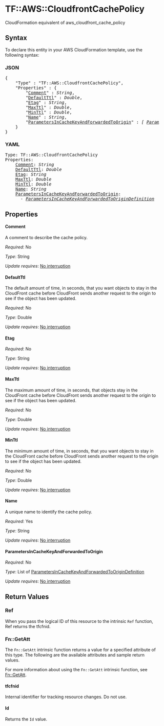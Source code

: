 # TF::AWS::CloudfrontCachePolicy

CloudFormation equivalent of aws_cloudfront_cache_policy

## Syntax

To declare this entity in your AWS CloudFormation template, use the following syntax:

### JSON

<pre>
{
    "Type" : "TF::AWS::CloudfrontCachePolicy",
    "Properties" : {
        "<a href="#comment" title="Comment">Comment</a>" : <i>String</i>,
        "<a href="#defaultttl" title="DefaultTtl">DefaultTtl</a>" : <i>Double</i>,
        "<a href="#etag" title="Etag">Etag</a>" : <i>String</i>,
        "<a href="#maxttl" title="MaxTtl">MaxTtl</a>" : <i>Double</i>,
        "<a href="#minttl" title="MinTtl">MinTtl</a>" : <i>Double</i>,
        "<a href="#name" title="Name">Name</a>" : <i>String</i>,
        "<a href="#parametersincachekeyandforwardedtoorigin" title="ParametersInCacheKeyAndForwardedToOrigin">ParametersInCacheKeyAndForwardedToOrigin</a>" : <i>[ <a href="parametersincachekeyandforwardedtoorigindefinition.md">ParametersInCacheKeyAndForwardedToOriginDefinition</a>, ... ]</i>
    }
}
</pre>

### YAML

<pre>
Type: TF::AWS::CloudfrontCachePolicy
Properties:
    <a href="#comment" title="Comment">Comment</a>: <i>String</i>
    <a href="#defaultttl" title="DefaultTtl">DefaultTtl</a>: <i>Double</i>
    <a href="#etag" title="Etag">Etag</a>: <i>String</i>
    <a href="#maxttl" title="MaxTtl">MaxTtl</a>: <i>Double</i>
    <a href="#minttl" title="MinTtl">MinTtl</a>: <i>Double</i>
    <a href="#name" title="Name">Name</a>: <i>String</i>
    <a href="#parametersincachekeyandforwardedtoorigin" title="ParametersInCacheKeyAndForwardedToOrigin">ParametersInCacheKeyAndForwardedToOrigin</a>: <i>
      - <a href="parametersincachekeyandforwardedtoorigindefinition.md">ParametersInCacheKeyAndForwardedToOriginDefinition</a></i>
</pre>

## Properties

#### Comment

A comment to describe the cache policy.

_Required_: No

_Type_: String

_Update requires_: [No interruption](https://docs.aws.amazon.com/AWSCloudFormation/latest/UserGuide/using-cfn-updating-stacks-update-behaviors.html#update-no-interrupt)

#### DefaultTtl

The default amount of time, in seconds, that you want objects to stay in the CloudFront cache before CloudFront sends another request to the origin to see if the object has been updated.

_Required_: No

_Type_: Double

_Update requires_: [No interruption](https://docs.aws.amazon.com/AWSCloudFormation/latest/UserGuide/using-cfn-updating-stacks-update-behaviors.html#update-no-interrupt)

#### Etag

_Required_: No

_Type_: String

_Update requires_: [No interruption](https://docs.aws.amazon.com/AWSCloudFormation/latest/UserGuide/using-cfn-updating-stacks-update-behaviors.html#update-no-interrupt)

#### MaxTtl

The maximum amount of time, in seconds, that objects stay in the CloudFront cache before CloudFront sends another request to the origin to see if the object has been updated.

_Required_: No

_Type_: Double

_Update requires_: [No interruption](https://docs.aws.amazon.com/AWSCloudFormation/latest/UserGuide/using-cfn-updating-stacks-update-behaviors.html#update-no-interrupt)

#### MinTtl

The minimum amount of time, in seconds, that you want objects to stay in the CloudFront cache before CloudFront sends another request to the origin to see if the object has been updated.

_Required_: No

_Type_: Double

_Update requires_: [No interruption](https://docs.aws.amazon.com/AWSCloudFormation/latest/UserGuide/using-cfn-updating-stacks-update-behaviors.html#update-no-interrupt)

#### Name

A unique name to identify the cache policy.

_Required_: Yes

_Type_: String

_Update requires_: [No interruption](https://docs.aws.amazon.com/AWSCloudFormation/latest/UserGuide/using-cfn-updating-stacks-update-behaviors.html#update-no-interrupt)

#### ParametersInCacheKeyAndForwardedToOrigin

_Required_: No

_Type_: List of <a href="parametersincachekeyandforwardedtoorigindefinition.md">ParametersInCacheKeyAndForwardedToOriginDefinition</a>

_Update requires_: [No interruption](https://docs.aws.amazon.com/AWSCloudFormation/latest/UserGuide/using-cfn-updating-stacks-update-behaviors.html#update-no-interrupt)

## Return Values

### Ref

When you pass the logical ID of this resource to the intrinsic `Ref` function, Ref returns the tfcfnid.

### Fn::GetAtt

The `Fn::GetAtt` intrinsic function returns a value for a specified attribute of this type. The following are the available attributes and sample return values.

For more information about using the `Fn::GetAtt` intrinsic function, see [Fn::GetAtt](https://docs.aws.amazon.com/AWSCloudFormation/latest/UserGuide/intrinsic-function-reference-getatt.html).

#### tfcfnid

Internal identifier for tracking resource changes. Do not use.

#### Id

Returns the <code>Id</code> value.

